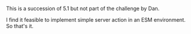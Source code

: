 This is a succession of 5.1 but not part of the challenge by Dan.

I find it feasible to implement simple server action in an ESM environment. So that's it.